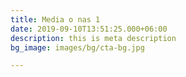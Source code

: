 ```yaml
---
title: Media o nas 1
date: 2019-09-10T13:51:25.000+06:00
description: this is meta description
bg_image: images/bg/cta-bg.jpg

---
```

